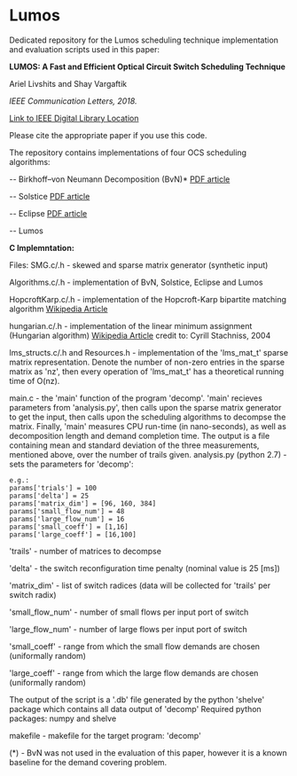# Lumos
Dedicated repository for the Lumos scheduling technique implementation and evaluation scripts used in this paper:

**LUMOS: A Fast and Efficient Optical Circuit Switch Scheduling Technique**

Ariel Livshits and Shay Vargaftik

*IEEE Communication Letters, 2018.*

[Link to IEEE Digital Library Location](https://ieeexplore.ieee.org/document/8423619/)

Please cite the appropriate paper if you use this code.

The repository contains implementations of four OCS scheduling algorithms:

  -- Birkhoff–von Neumann Decomposition (BvN)* [PDF article](https://hal.inria.fr/hal-01270331/document)
  
  -- Solstice [PDF article](http://delivery.acm.org/10.1145/2840000/2836126/a41-liu.pdf?ip=77.138.143.11&id=2836126&acc=OA&key=4D4702B0C3E38B35%2E4D4702B0C3E38B35%2E4D4702B0C3E38B35%2E11FD0E54F300593A&__acm__=1533657354_234fe0086cc351d4d80b8e66094d8965)
  
  -- Eclipse [PDF article](http://delivery.acm.org/10.1145/2910000/2901479/p75-venkatakrishnan.pdf?ip=77.138.143.11&id=2901479&acc=CHORUS&key=4D4702B0C3E38B35%2E4D4702B0C3E38B35%2E4D4702B0C3E38B35%2E6D218144511F3437&__acm__=1533657400_dc57cfba781d5714a53e63ba74826fc2)
  
  -- Lumos
  
  **C Implemntation:**
  
  Files:
   SMG.c/.h - skewed and sparse matrix generator (synthetic input)
    
   Algorithms.c/.h - implementation of BvN, Solstice, Eclipse and Lumos
    
   HopcroftKarp.c/.h - implementation of the Hopcroft-Karp bipartite matching algorithm [Wikipedia Article](https://en.wikipedia.org/wiki/Hopcroft%E2%80%93Karp_algorithm)
    
   hungarian.c/.h - implementation of the linear minimum assignment (Hungarian algorithm) [Wikipedia Article](https://en.wikipedia.org/wiki/Hopcroft%E2%80%93Karp_algorithm) credit to: Cyrill Stachniss, 2004
    
   lms_structs.c/.h and Resources.h - implementation of the 'lms_mat_t' sparse matrix representation. Denote the number of non-zero entries in the sparse matrix as 'nz', then every operation of 'lms_mat_t' has a theoretical running time of O(nz).
    
   main.c - the 'main' function of the program 'decomp'. 'main' recieves parameters from 'analysis.py', then calls upon the sparse matrix generator to get the input, then calls upon the scheduling algorithms to decompse the matrix. Finally, 'main' measures CPU run-time (in nano-seconds), as well as decomposition length and demand completion time. The output is a file containing mean and standard deviation of the three measurements, mentioned above, over the number of trails given.
    analysis.py (python 2.7) - sets the parameters for 'decomp':
    
    e.g.:
  	params['trials'] = 100
  	params['delta'] = 25
  	params['matrix_dim'] = [96, 160, 384]
  	params['small_flow_num'] = 48
  	params['large_flow_num'] = 16
  	params['small_coeff'] = [1,16]
  	params['large_coeff'] = [16,100]
    
'trails' - number of matrices to decompse

'delta' - the switch reconfiguration time penalty (nominal value is 25 [ms])

'matrix_dim' - list of switch radices (data will be collected for 'trails' per switch radix)

'small_flow_num' - number of small flows per input port of switch

'large_flow_num' - number of large flows per input port of switch

'small_coeff' - range from which the small flow demands are chosen (uniformally random)

'large_coeff' - range from which the large flow demands are chosen (uniformally random)
    
The output of the script is a '.db' file generated by the python 'shelve' package which contains all data output of 'decomp'
Required python packages: numpy and shelve

makefile - makefile for the target program: 'decomp'

(*) - BvN was not used in the evaluation of this paper, however it is a known baseline for the demand covering problem.
